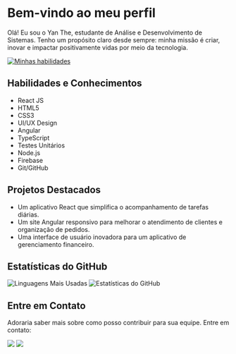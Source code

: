 # Bem-vindo ao meu perfil

Olá! Eu sou o Yan The, estudante de Análise e Desenvolvimento de Sistemas. Tenho um propósito claro desde sempre: minha missão é criar, inovar e impactar positivamente vidas por meio da tecnologia.

[![Minhas habilidades](https://skillicons.dev/icons?i=js,html,css,angular,typescript,react,nodejs,git,vite,figma,firebase&perline=6)](https://skillicons.dev)

## Habilidades e Conhecimentos

- React JS
- HTML5
- CSS3
- UI/UX Design
- Angular
- TypeScript
- Testes Unitários
- Node.js
- Firebase
- Git/GitHub

## Projetos Destacados

- Um aplicativo React que simplifica o acompanhamento de tarefas diárias.
- Um site Angular responsivo para melhorar o atendimento de clientes e organização de pedidos.
- Uma interface de usuário inovadora para um aplicativo de gerenciamento financeiro.

## Estatísticas do GitHub

![Linguagens Mais Usadas](https://github-readme-stats.vercel.app/api/top-langs/?username=vitcbrl&layout=compact&langs_count=7&theme=dracula)
![Estatísticas do GitHub](https://github-readme-stats.vercel.app/api?username=vitcbrl&show_icons=true&theme=dracula&include_all_commits=true&count_private=true)

## Entre em Contato

Adoraria saber mais sobre como posso contribuir para sua equipe. Entre em contato:

<div> 
  <a href="https://www.linkedin.com/in/yan-th%C3%A9-365550157/" target="_blank"><img src="https://img.shields.io/badge/-LinkedIn-%230077B5?style=for-the-badge&logo=linkedin&logoColor=white" target="_blank"></a> 
  <a href="mailto:yanthe96@hotmail.com"><img src="https://img.shields.io/badge/-Gmail-%23333?style=for-the-badge&logo=gmail&logoColor=white" target="_blank"></a>
</div>
